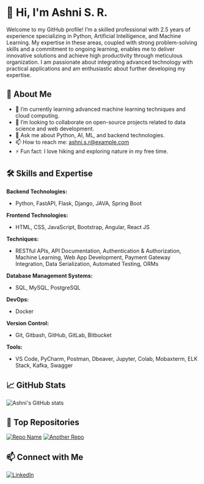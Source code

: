 # 👋 Hi, I'm Ashni S. R.

Welcome to my GitHub profile! I’m a skilled professional with 2.5 years of experience specializing in Python, Artificial Intelligence, and Machine Learning. My expertise in these areas, coupled with strong problem-solving skills and a commitment to ongoing learning, enables me to deliver innovative solutions and achieve high productivity through meticulous organization. I am passionate about integrating advanced technology with practical applications and am enthusiastic about further developing my expertise.

## 🚀 About Me

- 🌱 I’m currently learning advanced machine learning techniques and cloud computing.
- 👯 I’m looking to collaborate on open-source projects related to data science and web development.
- 💬 Ask me about Python, AI, ML, and backend technologies.
- 📫 How to reach me: [ashni.s.r@example.com](mailto:ashni.s.r@example.com)
- ⚡ Fun fact: I love hiking and exploring nature in my free time.

## 🛠️ Skills and Expertise

**Backend Technologies:**
- Python, FastAPI, Flask, Django, JAVA, Spring Boot

**Frontend Technologies:**
- HTML, CSS, JavaScript, Bootstrap, Angular, React JS

**Techniques:**
- RESTful APIs, API Documentation, Authentication & Authorization, Machine Learning, Web App Development, Payment Gateway Integration, Data Serialization, Automated Testing, ORMs

**Database Management Systems:**
- SQL, MySQL, PostgreSQL

**DevOps:**
- Docker

**Version Control:**
- Git, Gitbash, GitHub, GitLab, Bitbucket

**Tools:**
- VS Code, PyCharm, Postman, Dbeaver, Jupyter, Colab, Mobaxterm, ELK Stack, Kafka, Swagger

## 📈 GitHub Stats

![Ashni's GitHub stats](https://github-readme-stats.vercel.app/api?username=ashni-s-r&show_icons=true&theme=radical)

## 🌟 Top Repositories

[![Repo Name](https://github-readme-stats.vercel.app/api/pin/?username=SRAshni&repo=repo-name&theme=radical)](https://github.com/SRAshni/mangalya)
[![Another Repo](https://github-readme-stats.vercel.app/api/pin/?username=ashni-s-r&repo=another-repo&theme=radical)](https://github.com/ashni-s-r/adp-ui)

## 📫 Connect with Me

[![LinkedIn](https://img.shields.io/badge/-LinkedIn-0A66C2?style=flat&logo=LinkedIn&logoColor=white)](https://www.linkedin.com/in/ashni-s-r)
